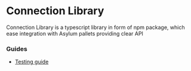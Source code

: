 # Connection Library

Connection Library is a typescript library in form of npm package, which ease integration with Asylum pallets providing clear API

### Guides

- [Testing guide](docs/testing-guide.md)
